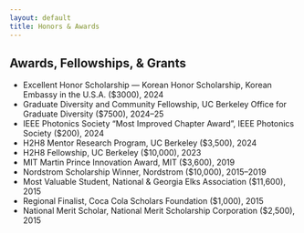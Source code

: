 ```yaml
---
layout: default
title: Honors & Awards
---
```


## Awards, Fellowships, & Grants

- Excellent Honor Scholarship — Korean Honor Scholarship, Korean Embassy in the U.S.A. ($3000), 2024
- Graduate Diversity and Community Fellowship, UC Berkeley Office for Graduate Diversity ($7500), 2024–25
- IEEE Photonics Society “Most Improved Chapter Award”, IEEE Photonics Society ($200), 2024
- H2H8 Mentor Research Program, UC Berkeley ($3,500), 2024
- H2H8 Fellowship, UC Berkeley ($10,000), 2023
- MIT Martin Prince Innovation Award, MIT ($3,600), 2019
- Nordstrom Scholarship Winner, Nordstrom ($10,000), 2015–2019
- Most Valuable Student, National & Georgia Elks Association ($11,600), 2015
- Regional Finalist, Coca Cola Scholars Foundation ($1,000), 2015
- National Merit Scholar, National Merit Scholarship Corporation ($2,500), 2015


